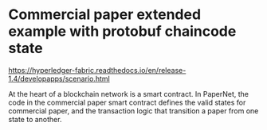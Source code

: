 # Commercial paper extended example with protobuf chaincode state 

https://hyperledger-fabric.readthedocs.io/en/release-1.4/developapps/scenario.html


At the heart of a blockchain network is a smart contract. In PaperNet, the code in the commercial paper smart 
contract defines the valid states for commercial paper, and the transaction logic that transition 
a paper from one state to another.